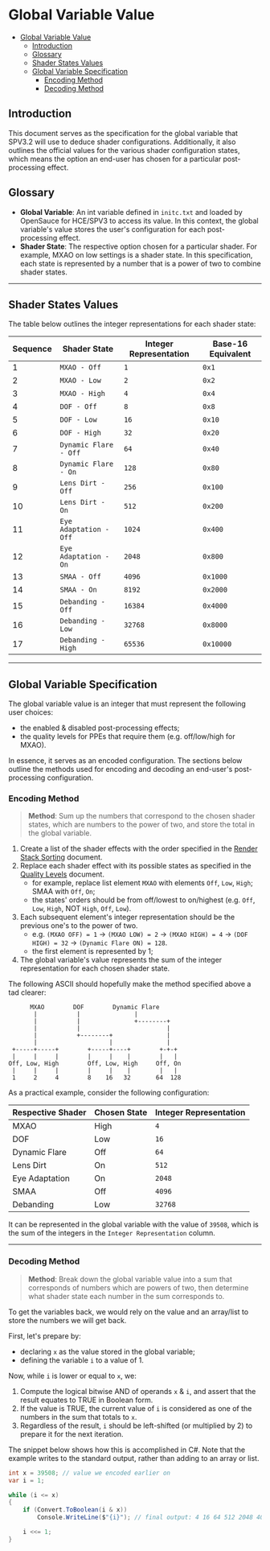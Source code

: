 # Global Variable Value

- [Global Variable Value](#global-variable-value)
    - [Introduction](#introduction)
    - [Glossary](#glossary)
    - [Shader States Values](#shader-states-values)
    - [Global Variable Specification](#global-variable-specification)
        - [Encoding Method](#encoding-method)
        - [Decoding Method](#decoding-method)

## Introduction

This document serves as the specification for the global variable that SPV3.2 will use to deduce shader configurations.
Additionally, it also outlines the official values for the various shader configuration states, which means the option
an end-user has chosen for a particular post-processing effect.

## Glossary

- **Global Variable**: An int variable defined in `initc.txt` and loaded by OpenSauce for HCE/SPV3 to access its value. 
  In this context, the global variable's value stores the user's configuration for each post-processing effect.
- **Shader State**: The respective option chosen for a particular shader. For example, MXAO on low settings is a shader
  state. In this specification, each state is represented by a number that is a power of two to combine shader states.

---

## Shader States Values

The table below outlines the integer representations for each shader state:

| Sequence | Shader State           | Integer Representation | Base-16 Equivalent |
| -------- | ---------------------- | ---------------------- | ------------------ |
| 1        | `MXAO - Off`           | `1`                    | `0x1`              |
| 2        | `MXAO - Low`           | `2`                    | `0x2`              |
| 3        | `MXAO - High`          | `4`                    | `0x4`              |
| 4        | `DOF - Off`            | `8`                    | `0x8`              |
| 5        | `DOF - Low`            | `16`                   | `0x10`             |
| 6        | `DOF - High`           | `32`                   | `0x20`             |
| 7        | `Dynamic Flare - Off`  | `64`                   | `0x40`             |
| 8        | `Dynamic Flare - On`   | `128`                  | `0x80`             |
| 9        | `Lens Dirt - Off`      | `256`                  | `0x100`            |
| 10       | `Lens Dirt - On`       | `512`                  | `0x200`            |
| 11       | `Eye Adaptation - Off` | `1024`                 | `0x400`            |
| 12       | `Eye Adaptation - On`  | `2048`                 | `0x800`            |
| 13       | `SMAA - Off`           | `4096`                 | `0x1000`           |
| 14       | `SMAA - On`            | `8192`                 | `0x2000`           |
| 15       | `Debanding - Off`      | `16384`                | `0x4000`           |
| 16       | `Debanding - Low`      | `32768`                | `0x8000`           |
| 17       | `Debanding - High`     | `65536`                | `0x10000`          |

---

## Global Variable Specification

The global variable value is an integer that must represent the following user choices:

- the enabled & disabled post-processing effects;
- the quality levels for PPEs that require them (e.g. off/low/high for MXAO).

In essence, it serves as an encoded configuration. The sections below outline the methods used for encoding and decoding
an end-user's post-processing configuration.

### Encoding Method

> **Method**: Sum up the numbers that correspond to the chosen shader states, which are numbers to the power of two, and
> store the total in the global variable.

1. Create a list of the shader effects with the order specified in the [Render Stack Sorting](stack-sort.md) document.
2. Replace each shader effect with its possible states as specified in the [Quality Levels](quality-levels.md) document.
   - for example, replace list element `MXAO` with elements `Off`, `Low`, `High`; SMAA with `Off`, `On`;
   - the states' orders should be from off/lowest to on/highest (e.g. `Off`, `Low`, `High`, NOT `High`, `Off`, `Low`).
3. Each subsequent element's integer representation should be the previous one's to the power of two.
   - e.g. `(MXAO OFF) = 1` -> `(MXAO LOW) = 2` -> `(MXAO HIGH) = 4` -> `(DOF HIGH) = 32` -> `(Dynamic Flare ON) = 128`.
   - the first element is represented by 1; 
4. The global variable's value represents the sum of the integer representation for each chosen shader state.

The following ASCII should hopefully make the method specified above a tad clearer:

```
      MXAO        DOF        Dynamic Flare
       |           |               |
       |           |               +--------+
       |           |                        |
       |           +--------+               |
       |                    |               |
 +-----+-----+        +-----+----+        +-+-+
 |     |     |        |     |    |        |   |
Off, Low, High        Off, Low, High     Off, On
 |     |     |        |     |    |        |   |
 1     2     4        8    16   32       64  128
```

As a practical example, consider the following configuration:

| Respective Shader | Chosen State | Integer Representation |
| ----------------- | ------------ | ---------------------- |
| MXAO              | High         | `4`                    |
| DOF               | Low          | `16`                   |
| Dynamic Flare     | Off          | `64`                   |
| Lens Dirt         | On           | `512`                  |
| Eye Adaptation    | On           | `2048`                 |
| SMAA              | Off          | `4096`                 |
| Debanding         | Low          | `32768`                |

It can be represented in the global variable with the value of `39508`, which is the sum of the integers in the
`Integer Representation` column.

---

### Decoding Method

> **Method**: Break down the global variable value into a sum that corresponds of numbers which are powers of two, then
> determine what shader state each number in the sum corresponds to.

To get the variables back, we would rely on the value and an array/list to store the numbers we will get back.

First, let's prepare by:

- declaring `x` as the value stored in the global variable;
- defining the variable `i` to a value of 1.

Now, while `i` is lower or equal to `x`, we:
  1. Compute the logical bitwise AND of operands `x` & `i`, and assert that the result equates to TRUE in Boolean form.
  2. If the value is TRUE, the current value of `i` is considered as one of the numbers in the sum that totals to `x`.
  3. Regardless of the result, `i` should be left-shifted (or multiplied by 2) to prepare it for the next iteration.

The snippet below shows how this is accomplished in C#. Note that the example writes to the standard output, rather than
adding to an array or list.

```csharp
int x = 39508; // value we encoded earlier on
var i = 1;

while (i <= x)
{
    if (Convert.ToBoolean(i & x))
        Console.WriteLine($"{i}"); // final output: 4 16 64 512 2048 4096 32768

    i <<= 1;
}
```